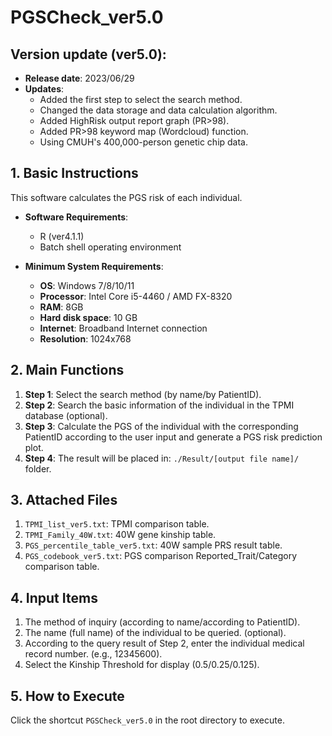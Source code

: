 # PGSCheck_ver5.0

## Version update (ver5.0):

- **Release date**: 2023/06/29
- **Updates**:
  - Added the first step to select the search method.
  - Changed the data storage and data calculation algorithm.
  - Added HighRisk output report graph (PR>98).
  - Added PR>98 keyword map (Wordcloud) function.
  - Using CMUH's 400,000-person genetic chip data.

## 1. Basic Instructions

This software calculates the PGS risk of each individual.

- **Software Requirements**:
  - R (ver4.1.1)
  - Batch shell operating environment

- **Minimum System Requirements**:
  - **OS**: Windows 7/8/10/11
  - **Processor**: Intel Core i5-4460 / AMD FX-8320
  - **RAM**: 8GB
  - **Hard disk space**: 10 GB
  - **Internet**: Broadband Internet connection
  - **Resolution**: 1024x768

## 2. Main Functions

1. **Step 1**: Select the search method (by name/by PatientID).
2. **Step 2**: Search the basic information of the individual in the TPMI database (optional).
3. **Step 3**: Calculate the PGS of the individual with the corresponding PatientID according to the user input and generate a PGS risk prediction plot.
4. **Step 4**: The result will be placed in: `./Result/[output file name]/` folder.

## 3. Attached Files

1. `TPMI_list_ver5.txt`: TPMI comparison table.
2. `TPMI_Family_40W.txt`: 40W gene kinship table.
3. `PGS_percentile_table_ver5.txt`: 40W sample PRS result table.
4. `PGS_codebook_ver5.txt`: PGS comparison Reported_Trait/Category comparison table.

## 4. Input Items

1. The method of inquiry (according to name/according to PatientID).
2. The name (full name) of the individual to be queried. (optional).
3. According to the query result of Step 2, enter the individual medical record number. (e.g., 12345600).
4. Select the Kinship Threshold for display (0.5/0.25/0.125).

## 5. How to Execute

Click the shortcut `PGSCheck_ver5.0` in the root directory to execute.
